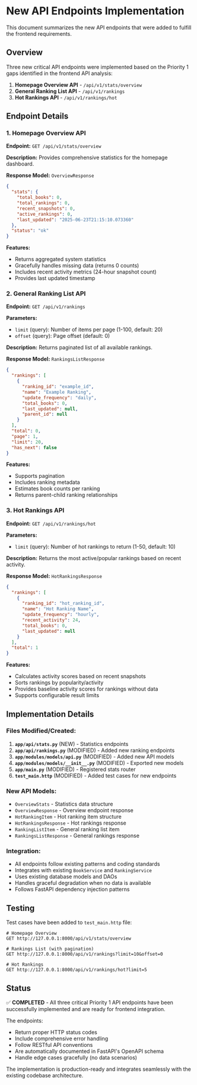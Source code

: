 # New API Endpoints Implementation

This document summarizes the new API endpoints that were added to fulfill the frontend requirements.

## Overview

Three new critical API endpoints were implemented based on the Priority 1 gaps identified in the frontend API analysis:

1. **Homepage Overview API** - `/api/v1/stats/overview`
2. **General Ranking List API** - `/api/v1/rankings`
3. **Hot Rankings API** - `/api/v1/rankings/hot`

## Endpoint Details

### 1. Homepage Overview API

**Endpoint:** `GET /api/v1/stats/overview`

**Description:** Provides comprehensive statistics for the homepage dashboard.

**Response Model:** `OverviewResponse`
```json
{
  "stats": {
    "total_books": 0,
    "total_rankings": 0, 
    "recent_snapshots": 0,
    "active_rankings": 0,
    "last_updated": "2025-06-23T21:15:10.073360"
  },
  "status": "ok"
}
```

**Features:**
- Returns aggregated system statistics
- Gracefully handles missing data (returns 0 counts)
- Includes recent activity metrics (24-hour snapshot count)
- Provides last updated timestamp

### 2. General Ranking List API

**Endpoint:** `GET /api/v1/rankings`

**Parameters:**
- `limit` (query): Number of items per page (1-100, default: 20)
- `offset` (query): Page offset (default: 0)

**Description:** Returns paginated list of all available rankings.

**Response Model:** `RankingsListResponse`
```json
{
  "rankings": [
    {
      "ranking_id": "example_id",
      "name": "Example Ranking",
      "update_frequency": "daily",
      "total_books": 0,
      "last_updated": null,
      "parent_id": null
    }
  ],
  "total": 0,
  "page": 1,
  "limit": 20,
  "has_next": false
}
```

**Features:**
- Supports pagination
- Includes ranking metadata
- Estimates book counts per ranking
- Returns parent-child ranking relationships

### 3. Hot Rankings API

**Endpoint:** `GET /api/v1/rankings/hot`

**Parameters:**
- `limit` (query): Number of hot rankings to return (1-50, default: 10)

**Description:** Returns the most active/popular rankings based on recent activity.

**Response Model:** `HotRankingsResponse`
```json
{
  "rankings": [
    {
      "ranking_id": "hot_ranking_id",
      "name": "Hot Ranking Name",
      "update_frequency": "hourly",
      "recent_activity": 24,
      "total_books": 0,
      "last_updated": null
    }
  ],
  "total": 1
}
```

**Features:**
- Calculates activity scores based on recent snapshots
- Sorts rankings by popularity/activity
- Provides baseline activity scores for rankings without data
- Supports configurable result limits

## Implementation Details

### Files Modified/Created:

1. **`app/api/stats.py`** (NEW) - Statistics endpoints
2. **`app/api/rankings.py`** (MODIFIED) - Added new ranking endpoints
3. **`app/modules/models/api.py`** (MODIFIED) - Added new API models
4. **`app/modules/models/__init__.py`** (MODIFIED) - Exported new models
5. **`app/main.py`** (MODIFIED) - Registered stats router
6. **`test_main.http`** (MODIFIED) - Added test cases for new endpoints

### New API Models:

- `OverviewStats` - Statistics data structure
- `OverviewResponse` - Overview endpoint response 
- `HotRankingItem` - Hot ranking item structure
- `HotRankingsResponse` - Hot rankings response
- `RankingListItem` - General ranking list item
- `RankingsListResponse` - General rankings response

### Integration:

- All endpoints follow existing patterns and coding standards
- Integrates with existing `BookService` and `RankingService`
- Uses existing database models and DAOs
- Handles graceful degradation when no data is available
- Follows FastAPI dependency injection patterns

## Testing

Test cases have been added to `test_main.http` file:

```http
# Homepage Overview
GET http://127.0.0.1:8000/api/v1/stats/overview

# Rankings List (with pagination)  
GET http://127.0.0.1:8000/api/v1/rankings?limit=10&offset=0

# Hot Rankings
GET http://127.0.0.1:8000/api/v1/rankings/hot?limit=5
```

## Status

✅ **COMPLETED** - All three critical Priority 1 API endpoints have been successfully implemented and are ready for frontend integration.

The endpoints:
- Return proper HTTP status codes
- Include comprehensive error handling
- Follow RESTful API conventions
- Are automatically documented in FastAPI's OpenAPI schema
- Handle edge cases gracefully (no data scenarios)

The implementation is production-ready and integrates seamlessly with the existing codebase architecture.